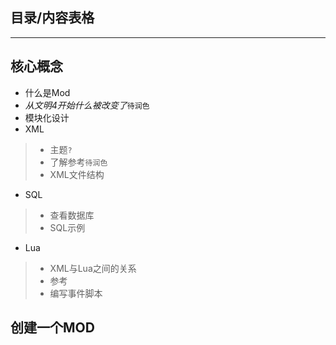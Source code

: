## 目录/内容表格
*************
## 核心概念
- 什么是Mod
- *从文明4开始什么被改变了*`待润色`
- 模块化设计
- XML
> - 主题`?`  
> - 了解参考`待润色`  
> - XML文件结构
- SQL
> - 查看数据库  
> - SQL示例  
- Lua
> - XML与Lua之间的关系  
> - 参考  
> - 编写事件脚本
## 创建一个MOD
